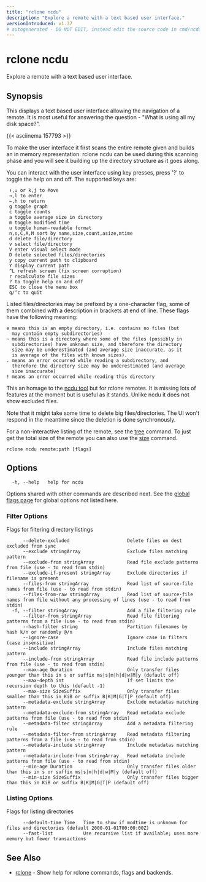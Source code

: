 ```yaml
---
title: "rclone ncdu"
description: "Explore a remote with a text based user interface."
versionIntroduced: v1.37
# autogenerated - DO NOT EDIT, instead edit the source code in cmd/ncdu/ and as part of making a release run "make commanddocs"
---
```

# rclone ncdu

Explore a remote with a text based user interface.

## Synopsis

This displays a text based user interface allowing the navigation of a
remote. It is most useful for answering the question - "What is using
all my disk space?".

{{< asciinema 157793 >}}

To make the user interface it first scans the entire remote given and
builds an in memory representation.  rclone ncdu can be used during
this scanning phase and you will see it building up the directory
structure as it goes along.

You can interact with the user interface using key presses,
press '?' to toggle the help on and off. The supported keys are:

```text
 ↑,↓ or k,j to Move
 →,l to enter
 ←,h to return
 g toggle graph
 c toggle counts
 a toggle average size in directory
 m toggle modified time
 u toggle human-readable format
 n,s,C,A,M sort by name,size,count,asize,mtime
 d delete file/directory
 v select file/directory
 V enter visual select mode
 D delete selected files/directories
 y copy current path to clipboard
 Y display current path
 ^L refresh screen (fix screen corruption)
 r recalculate file sizes
 ? to toggle help on and off
 ESC to close the menu box
 q/^c to quit
```

Listed files/directories may be prefixed by a one-character flag,
some of them combined with a description in brackets at end of line.
These flags have the following meaning:

```text
e means this is an empty directory, i.e. contains no files (but
  may contain empty subdirectories)
~ means this is a directory where some of the files (possibly in
  subdirectories) have unknown size, and therefore the directory
  size may be underestimated (and average size inaccurate, as it
  is average of the files with known sizes).
. means an error occurred while reading a subdirectory, and
  therefore the directory size may be underestimated (and average
  size inaccurate)
! means an error occurred while reading this directory
```

This an homage to the [ncdu tool](https://dev.yorhel.nl/ncdu) but for
rclone remotes.  It is missing lots of features at the moment
but is useful as it stands. Unlike ncdu it does not show excluded files.

Note that it might take some time to delete big files/directories. The
UI won't respond in the meantime since the deletion is done synchronously.

For a non-interactive listing of the remote, see the
[tree](/commands/rclone_tree/) command. To just get the total size of
the remote you can also use the [size](/commands/rclone_size/) command.

```
rclone ncdu remote:path [flags]
```

## Options

```
  -h, --help   help for ncdu
```

Options shared with other commands are described next.
See the [global flags page](/flags/) for global options not listed here.

### Filter Options

Flags for filtering directory listings

```text
      --delete-excluded                     Delete files on dest excluded from sync
      --exclude stringArray                 Exclude files matching pattern
      --exclude-from stringArray            Read file exclude patterns from file (use - to read from stdin)
      --exclude-if-present stringArray      Exclude directories if filename is present
      --files-from stringArray              Read list of source-file names from file (use - to read from stdin)
      --files-from-raw stringArray          Read list of source-file names from file without any processing of lines (use - to read from stdin)
  -f, --filter stringArray                  Add a file filtering rule
      --filter-from stringArray             Read file filtering patterns from a file (use - to read from stdin)
      --hash-filter string                  Partition filenames by hash k/n or randomly @/n
      --ignore-case                         Ignore case in filters (case insensitive)
      --include stringArray                 Include files matching pattern
      --include-from stringArray            Read file include patterns from file (use - to read from stdin)
      --max-age Duration                    Only transfer files younger than this in s or suffix ms|s|m|h|d|w|M|y (default off)
      --max-depth int                       If set limits the recursion depth to this (default -1)
      --max-size SizeSuffix                 Only transfer files smaller than this in KiB or suffix B|K|M|G|T|P (default off)
      --metadata-exclude stringArray        Exclude metadatas matching pattern
      --metadata-exclude-from stringArray   Read metadata exclude patterns from file (use - to read from stdin)
      --metadata-filter stringArray         Add a metadata filtering rule
      --metadata-filter-from stringArray    Read metadata filtering patterns from a file (use - to read from stdin)
      --metadata-include stringArray        Include metadatas matching pattern
      --metadata-include-from stringArray   Read metadata include patterns from file (use - to read from stdin)
      --min-age Duration                    Only transfer files older than this in s or suffix ms|s|m|h|d|w|M|y (default off)
      --min-size SizeSuffix                 Only transfer files bigger than this in KiB or suffix B|K|M|G|T|P (default off)
```

### Listing Options

Flags for listing directories

```text
      --default-time Time   Time to show if modtime is unknown for files and directories (default 2000-01-01T00:00:00Z)
      --fast-list           Use recursive list if available; uses more memory but fewer transactions
```

## See Also

<!-- markdownlint-capture -->
<!-- markdownlint-disable ul-style line-length -->

* [rclone](/commands/rclone/)	 - Show help for rclone commands, flags and backends.


<!-- markdownlint-restore -->
